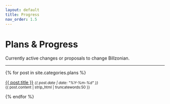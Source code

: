 ```yaml
---
layout: default
title: Progress
nav_order: 1.5
---
```


# Plans & Progress

Currently active changes or proposals to change Billzonian.

-----

{% for post in site.categories.plans %}
  <p>
    <a href="{{ post.url | relative_url }}">{{ post.title }}</a> <small><em>{{ post.date | date: "%Y-%m-%d" }}</em></small>
    <br>
    <small>{{ post.content | strip_html | truncatewords:50 }}</small>
  </p>
{% endfor %}